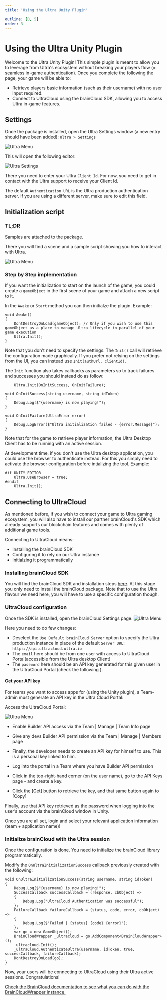 ```yaml
---
title: 'Using the Ultra Unity Plugin'

outline: [0, 5]
order: 3
---
```


# Using the Ultra Unity Plugin

Welcome to the Ultra Unity Plugin!
This simple plugin is meant to allow you to leverage from Ultra's ecosystem without breaking your players flow (= seamless in-game authentication).
Once you complete the following the page, your game will be able to:

-   Retrieve players basic information (such as their username) with no user input required.
-   Connect to UltraCloud using the brainCloud SDK, allowing you to access Ultra in-game features.

## Settings

Once the package is installed, open the Ultra Settings window (a new entry should have been added): `Ultra > Settings`

![Ultra Menu](/images/unity_images/ultra_menu.png)

This will open the following editor:

![Ultra Settings](/images/unity_images/ultra_settings.png)

There you need to enter your Ultra `Client Id`. For now, you need to get in contact with the Ultra support to receive your Client Id.

The default `Authentication URL` is the Ultra production authentication server. If you are using a different server, make sure to edit this field.

## Initialization script

### TL;DR

Samples are attached to the package.

There you will find a scene and a sample script showing you how to interact with Ultra.

![Ultra Menu](/images/unity_images/ultra_samples.png)

### Step by Step implementation

If you want the initialization to start on the launch of the game, you could create a `gameObject` in the first scene of your game and attach a new script to it.

In the `Awake` or `Start` method you can then initialze the plugin. Example:

```
void Awake()
{
    DontDestroyOnLoad(gameObject); // Only if you wish to use this gameObject as a place to manage Ultra lifecycle in parallel of your game execution
    Ultra.Init();
}
```

Note that you don't need to specify the settings. The `Init()` call will retrieve the configuration made graphically. If you prefer not relying on the settings from the UI, you can instead use `Init(authUrl, clientId)`.

The `Init` function also takes callbacks as parameters so to track failures and successes you should instead do as follow:

```
    Ultra.Init(OnInitSuccess, OnInitFailure);
```

```
void OnInitSuccess(string username, string idToken)
{
    Debug.Log($"{username} is now playing!");
}

void OnInitFailure(UltraError error)
{
    Debug.LogError($"Ultra initialization failed - {error.Message}");
}
```

Note that for the game to retrieve player information, the Ultra Desktop Client has to be running with an active session.

At development time, if you don't use the Ultra desktop application, you could use the browser to authenticate instead.
For this you simply need to activate the browser configuration before intializing the tool.
Example:

```
#if UNITY_EDITOR
    Ultra.UseBrowser = true;
#endif
    Ultra.Init();
```

## Connecting to UltraCloud

As mentioned before, if you wish to connect your game to Ultra gaming ecosystem, you will also have to install our partner brainCloud's SDK which already supports our blockchain features and comes with plenty of additional game tools.

Connecting to UltraCloud means:

-   Installing the brainCloud SDK
-   Configuring it to rely on our Ultra instance
-   Initialzing it programmatically

### Installing brainCloud SDK

You will find the brainCloud SDK and installation steps [here](https://github.com/getbraincloud/braincloud-csharp).
At this stage you only need to install the brainCloud package.
Note that to use the Ultra flavour we need here, you will have to use a specific configuration though.

### UltraCloud configuration

Once the SDK is installed, open the brainCloud Settings page.
![Ultra Menu](/images/unity_images/bc_settings.png)

Here you need to do few changes:

-   Deselect the `Use Default brainCloud Server` option to specify the Ultra production instance in place of the default `Server URL`: `https://api.ultracloud.ultra.io`
-   The `email` here should be from one user with access to UltraCloud Portal(accessible from the Ultra desktop Client)
-   The `password` here should be an API key generated for this given user in the UltraCloud Portal (check the following ).

#### Get your API key

For teams you want to access apps for (using the Unity plugin), a Team-admin must generate an API key in the Ultra Cloud Portal:

Access the UltraCloud Portal:

![Ultra Menu](/images/unity_images/ultracloud_app.png)

-   Enable Builder API access via the Team | Manage | Team Info page

-   Give any devs Builder API permission via the Team | Manage | Members page

-   Finally, the developer needs to create an API key for himself to use. This is a personal key linked to him.

-   Log into the portal in a Team where you have Builder API permission

-   Click in the top-right-hand corner (on the user name), go to the API Keys page - and create a key.

-   Click the [Get] button to retrieve the key, and that same button again to [Copy]

Finally, use that API key retrieved as the password when logging into the user’s account via the brainCloud window in Unity.

Once you are all set, login and select your relevant application information (team + application name)!

### Initialize brainCloud with the Ultra session

Once the configuration is done. You need to initialize the brainCloud library programmatically.

Modify the `OnUltraInitializationSuccess` callback previously created with the following:

```
void OnUltraInitializationSuccess(string username, string idToken)
{
    Debug.Log($"{username} is now playing!");
    SuccessCallback successCallback = (response, cbObject) =>
    {
        Debug.Log("UltraCloud Authentication was successful");
    };
    FailureCallback failureCallback = (status, code, error, cbObject) =>
    {
        Debug.Log($"Failed | {status} {code} {error}");
    };
    var go = new GameObject();
    BrainCloudWrapper _ultracloud = go.AddComponent<BrainCloudWrapper>();
    _ultracloud.Init();
    _ultraCloud.AuthenticateUltra(username, idToken, true, successCallback, failureCallback);
    DontDestroyOnLoad(go);
}
```

Now, your users will be connecting to UltraCloud using their Ultra active sessions. Congratulations!

[Check the BrainCloud documentation to see what you can do with the BrainCloudWrapper instance.](http://getbraincloud.com/apidocs/apiref/#capi)
